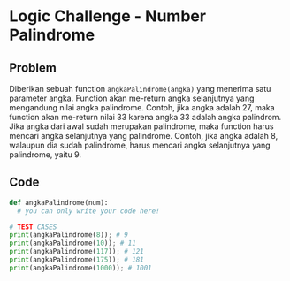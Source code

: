 # Logic Challenge - Number Palindrome

## Problem

Diberikan sebuah function `angkaPalindrome(angka)` yang menerima satu parameter angka. Function akan me-return angka selanjutnya yang mengandung nilai angka palindrome. Contoh, jika angka adalah 27, maka function akan me-return nilai 33 karena angka 33 adalah angka palindrom. Jika angka dari awal sudah merupakan palindrome, maka function harus mencari angka selanjutnya yang palindrome. Contoh, jika angka adalah 8, walaupun dia sudah palindrome, harus mencari angka selanjutnya yang palindrome, yaitu 9.

## Code

```python
def angkaPalindrome(num):
  # you can only write your code here!

# TEST CASES
print(angkaPalindrome(8)); # 9
print(angkaPalindrome(10)); # 11
print(angkaPalindrome(117)); # 121
print(angkaPalindrome(175)); # 181
print(angkaPalindrome(1000)); # 1001
```
